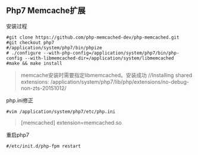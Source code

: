<!--
author: shentao
head: http://pingodata.qiniudn.com/jockchou-avatar.jpg
date: 2016-06-03
title: linux php7 memcache追加
tags: linux服务器
status: publish
summary: 个人服务器学习纪录
-->


## Php7 Memcache扩展 ##

安装过程

    #git clone https://github.com/php-memcached-dev/php-memcached.git
    #git checkout php7
    #/application/system/php7/bin/phpize
    # ./configure --with-php-config=/application/system/php7/bin/php-config --with-libmemcached-dir=/application/system/libmemcached
    #make && make install
    
>memcache安装时需要指定libmemcached。安装成功
>//Installing shared extensions:     /application/system/php7/lib/php/extensions/no-debug-non-zts-20151012/

php.ini修正

    #vim /application/system/php7/etc/php.ini
>[memcached]
>extension=memcached.so

重启php7

    #/etc/init.d/php-fpm restart
